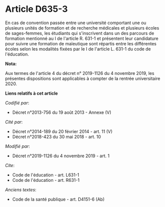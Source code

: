 # Article D635-3

En cas de convention passée entre une université comportant une ou plusieurs unités de formation et de recherche médicales et
plusieurs écoles de sages-femmes, les étudiants qui s'inscrivent dans un des parcours de formation mentionné au I de
l'article R. 631-1 et présentent leur candidature pour suivre une formation de maïeutique sont répartis entre les différentes
écoles selon les modalités fixées par le I de l'article L. 631-1 du code de l'éducation.

**Nota:**

Aux termes de l'article 4 du décret n° 2019-1126 du 4 novembre 2019, les présentes dispositions sont applicables à compter de
la rentrée universitaire 2020.

**Liens relatifs à cet article**

_Codifié par_:

  - Décret n°2013-756 du 19 août 2013 -  Annexe (V)

_Cité par_:

  - Décret n°2014-189 du 20 février 2014 - art. 11 (V)
  - Décret n°2018-423 du 30 mai 2018 - art. 10

_Modifié par_:

  - Décret n°2019-1126 du 4 novembre 2019 - art. 1

_Cite_:

  - Code de l'éducation - art. L631-1
  - Code de l'éducation - art. R631-1

_Anciens textes_:

  - Code de la santé publique - art. D4151-6 (Ab)
